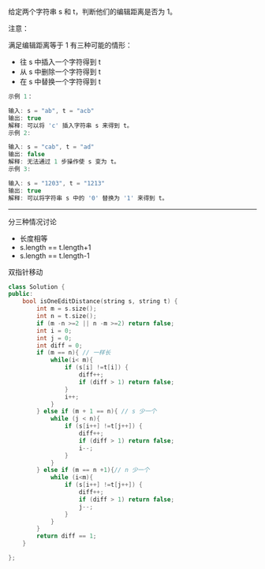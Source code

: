 给定两个字符串 s 和 t，判断他们的编辑距离是否为 1。

注意：

满足编辑距离等于 1 有三种可能的情形：

- 往 s 中插入一个字符得到 t
- 从 s 中删除一个字符得到 t
- 在 s 中替换一个字符得到 t

```cpp
示例 1：

输入: s = "ab", t = "acb"
输出: true
解释: 可以将 'c' 插入字符串 s 来得到 t。
示例 2:

输入: s = "cab", t = "ad"
输出: false
解释: 无法通过 1 步操作使 s 变为 t。
示例 3:

输入: s = "1203", t = "1213"
输出: true
解释: 可以将字符串 s 中的 '0' 替换为 '1' 来得到 t。
```

---

分三种情况讨论

- 长度相等
- s.length == t.length+1
- s.length == t.length-1

双指针移动

```cpp
class Solution {
public:
    bool isOneEditDistance(string s, string t) {
        int m = s.size();
        int n = t.size();
        if (m -n >=2 || n -m >=2) return false;
        int i = 0;
        int j = 0;
        int diff = 0;
        if (m == n){ // 一样长
            while(i< m){
                if (s[i] !=t[i]) {
                    diff++;
                    if (diff > 1) return false;
                }
                i++;
            }
        } else if (m + 1 == n){ // s 少一个
            while (j < n){
                if (s[i++] !=t[j++]) {
                    diff++;
                    if (diff > 1) return false;
                    i--;
                }
            }
        } else if (m == n +1){// n 少一个
            while (i<m){
                if (s[i++] !=t[j++]) {
                    diff++;
                    if (diff > 1) return false;
                    j--;
                }
            }
        }
        return diff == 1;
    }

};
```
